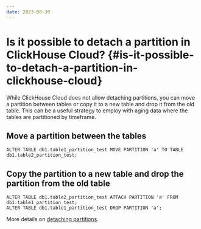 ```yaml
---
date: 2023-08-30
---
```


# Is it possible to detach a partition in ClickHouse Cloud? {#is-it-possible-to-detach-a-partition-in-clickhouse-cloud}

While ClickHouse Cloud does not allow detaching partitions, you can move a partition between tables or copy it to a new table and drop it from the old table. This can be a useful strategy to employ with aging data where the tables are partitioned by timeframe. 

## Move a partition between the tables

```
ALTER TABLE db1.table1_partition_test MOVE PARTITION 'a' TO TABLE db1.table2_partition_test;
```

## Copy the partition to a new table and drop the partition from the old table


```
ALTER TABLE db1.table2_partition_test ATTACH PARTITION 'a' FROM db1.table1_partition_test;
ALTER TABLE db1.table1_partition_test DROP PARTITION 'a';
```


More details on [detaching partitions](https://clickhouse.com/docs/en/sql-reference/statements/alter/partition#detach-partitionpart).
